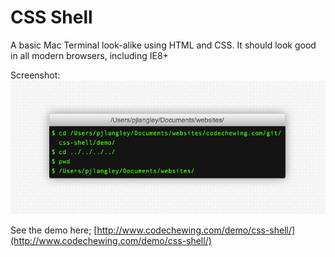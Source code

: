 # CSS Shell

A basic Mac Terminal look-alike using HTML and CSS. It should look good in all modern browsers, including IE8+

Screenshot:
![alt text](https://raw.githubusercontent.com/pjlangley/css-shell/master/screenshot.png "CSS Shell Screenshot")

See the demo here; [http://www.codechewing.com/demo/css-shell/](http://www.codechewing.com/demo/css-shell/)